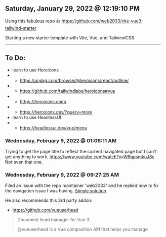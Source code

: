 ## Saturday, January 29, 2022 @ 12:19:10 PM

Using this fabulous repo 👍
https://github.com/web2033/vite-vue3-tailwind-starter

Starting a new starter template with Vite, Vue, and TailwindCSS

---

## To Do:
- learn to use HeroIcons
- - https://unpkg.com/browse/@heroicons/react/outline/
- - https://github.com/tailwindlabs/heroicons#vue
- - https://heroicons.com/
- - https://heroicons.dev/?query=more
- learn to use HeadlessUI
- - https://headlessui.dev/vue/menu


### Wednesday, February 9, 2022 @ 01:06:11 AM

Trying to get the page title to reflect the current navigated page but I can't get anything to work.
https://www.youtube.com/watch?v=W6qpsmkuJ8c
Not even that one.


### Wednesday, February 9, 2022 @ 09:27:25 AM

Filed an Issue with the repo maintainer 'web2033' and he replied how to fix the navigation issue I was having. [Simple solution](https://github.com/web2033/vite-vue3-tailwind-starter/issues/247#issuecomment-1033577225).

He also recommends this 3rd party addon:
- https://github.com/vueuse/head
> Document head manager for Vue 3.
>
> @vueuse/head is a Vue composition API that helps you manage <title>, <meta> and other elements inside document head, it has no dependencies and we always try to keep it as slim as possible.
>

## Thursday February 10 @ 00:49

Was reading about [UnCSS](https://github.com/unocss/unocss) and it was mentioned that TailwindCSS stole some of their ideas from WindiCSS.

So now I really want to switch from TailwindCSS to WindiCSS.

Also, the Lead Developer of UnoCSS is Anthony Fu, who also is a Developer of Vite (he also made Vitesse).


MIGRATION GUIDE HERE!
https://windicss.org/guide/migration.html
https://windicss.org/integrations/vite.html

This keeps getting fucking sweeter and sweeter!!!
https://windicss.org/features/analyzer.html

OH SHIT, ICONCS!
https://windicss.org/posts/v31.html#icon-library-for-windi

## Thursday, February 10, 2022 @ 09:34:36 PM

SOLUTION!

[Reddit commentor](https://www.reddit.com/r/vuejs/comments/soxgxm/i_need_help_learning_strapi_vue/hwgfchd/?utm_source=reddit&utm_medium=web2x&context=3) suggest `axios`, as it's easier to work with. So I re-followed the [guide](https://docs.strapi.io/developer-docs/latest/developer-resources/content-api/integrations/vue-js.html#get-request-your-collection-type) and it's working!

:D
